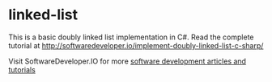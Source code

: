 # linked-list
This is a basic doubly linked list implementation in C#.
Read the complete tutorial at http://softwaredeveloper.io/implement-doubly-linked-list-c-sharp/

Visit SoftwareDeveloper.IO for more <a href="http://softwaredeveloper.io">software development articles and tutorials<a/>
